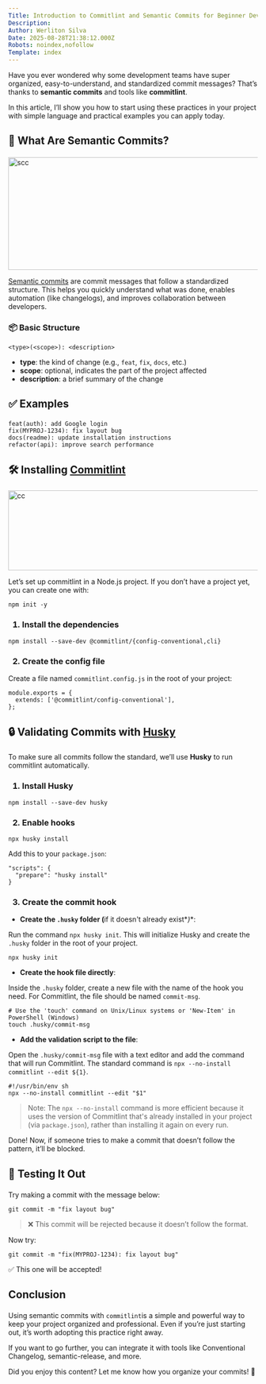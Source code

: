 ```yaml
---
Title: Introduction to Commitlint and Semantic Commits for Beginner Devs
Description: 
Author: Werliton Silva
Date: 2025-08-28T21:38:12.000Z
Robots: noindex,nofollow
Template: index
---
```

<p>Have you ever wondered why some development teams have super organized, easy-to-understand, and standardized commit messages? That’s thanks to <strong>semantic commits</strong> and tools like <strong>commitlint</strong>.</p>

<p>In this article, I’ll show you how to start using these practices in your project with simple language and practical examples you can apply today.</p>




<h2>
  
  
  🧠 What Are Semantic Commits?
</h2>

<p><a href="https://media2.dev.to/dynamic/image/width=800%2Cheight=%2Cfit=scale-down%2Cgravity=auto%2Cformat=auto/https%3A%2F%2Fdev-to-uploads.s3.amazonaws.com%2Fuploads%2Farticles%2Fbzz95zawtq70zzjgf9cs.png" class="article-body-image-wrapper"><img src="https://media2.dev.to/dynamic/image/width=800%2Cheight=%2Cfit=scale-down%2Cgravity=auto%2Cformat=auto/https%3A%2F%2Fdev-to-uploads.s3.amazonaws.com%2Fuploads%2Farticles%2Fbzz95zawtq70zzjgf9cs.png" alt="scc" width="800" height="227"></a></p>

<p><a href="https://www.conventionalcommits.org/en/v1.0.0/" rel="noopener noreferrer">Semantic commits</a> are commit messages that follow a standardized structure. This helps you quickly understand what was done, enables automation (like changelogs), and improves collaboration between developers.</p>

<h3>
  
  
  📦 Basic Structure
</h3>



<div class="highlight js-code-highlight">
<pre class="highlight shell"><code>&lt;<span class="nb">type</span><span class="o">&gt;(</span>&lt;scope&gt;<span class="o">)</span>: &lt;description&gt;
</code></pre>

</div>



<ul>
<li>
<strong>type</strong>: the kind of change (e.g., <code>feat</code>, <code>fix</code>, <code>docs</code>, etc.)</li>
<li>
<strong>scope</strong>: optional, indicates the part of the project affected</li>
<li>
<strong>description</strong>: a brief summary of the change</li>
</ul>

<h2>
  
  
  ✅ Examples
</h2>



<div class="highlight js-code-highlight">
<pre class="highlight shell"><code>feat<span class="o">(</span>auth<span class="o">)</span>: add Google login
fix<span class="o">(</span>MYPROJ-1234<span class="o">)</span>: fix layout bug
docs<span class="o">(</span>readme<span class="o">)</span>: update installation instructions
refactor<span class="o">(</span>api<span class="o">)</span>: improve search performance
</code></pre>

</div>






<h2>
  
  
  🛠️ Installing <a href="https://commitlint.js.org/" rel="noopener noreferrer">Commitlint</a>
</h2>

<p><a href="https://media2.dev.to/dynamic/image/width=800%2Cheight=%2Cfit=scale-down%2Cgravity=auto%2Cformat=auto/https%3A%2F%2Fdev-to-uploads.s3.amazonaws.com%2Fuploads%2Farticles%2Fguxs61pfwg09xeeokktt.png" class="article-body-image-wrapper"><img src="https://media2.dev.to/dynamic/image/width=800%2Cheight=%2Cfit=scale-down%2Cgravity=auto%2Cformat=auto/https%3A%2F%2Fdev-to-uploads.s3.amazonaws.com%2Fuploads%2Farticles%2Fguxs61pfwg09xeeokktt.png" alt="cc" width="800" height="161"></a></p>

<p>Let’s set up commitlint in a Node.js project. If you don’t have a project yet, you can create one with:<br>
</p>

<div class="highlight js-code-highlight">
<pre class="highlight shell"><code>npm init <span class="nt">-y</span>
</code></pre>

</div>



<h3>
  
  
  1. Install the dependencies
</h3>



<div class="highlight js-code-highlight">
<pre class="highlight shell"><code>npm <span class="nb">install</span> <span class="nt">--save-dev</span> @commitlint/<span class="o">{</span>config-conventional,cli<span class="o">}</span>
</code></pre>

</div>



<h3>
  
  
  2. Create the config file
</h3>

<p>Create a file named <code>commitlint.config.js</code> in the root of your project:<br>
</p>

<div class="highlight js-code-highlight">
<pre class="highlight shell"><code>module.exports <span class="o">=</span> <span class="o">{</span>
  extends: <span class="o">[</span><span class="s1">'@commitlint/config-conventional'</span><span class="o">]</span>,
<span class="o">}</span><span class="p">;</span>
</code></pre>

</div>






<h2>
  
  
  🔒 Validating Commits with <a href="https://typicode.github.io/husky/" rel="noopener noreferrer">Husky</a>
</h2>

<p>To make sure all commits follow the standard, we’ll use <strong>Husky</strong> to run commitlint automatically.</p>

<h3>
  
  
  1. Install Husky
</h3>



<div class="highlight js-code-highlight">
<pre class="highlight shell"><code>npm <span class="nb">install</span> <span class="nt">--save-dev</span> husky
</code></pre>

</div>



<h3>
  
  
  2. Enable hooks
</h3>



<div class="highlight js-code-highlight">
<pre class="highlight shell"><code>npx husky <span class="nb">install</span>
</code></pre>

</div>



<p>Add this to your <code>package.json</code>:<br>
</p>

<div class="highlight js-code-highlight">
<pre class="highlight json"><code><span class="nl">"scripts"</span><span class="p">:</span><span class="w"> </span><span class="p">{</span><span class="w">
  </span><span class="nl">"prepare"</span><span class="p">:</span><span class="w"> </span><span class="s2">"husky install"</span><span class="w">
</span><span class="p">}</span><span class="w">
</span></code></pre>

</div>



<h3>
  
  
  3. Create the commit hook
</h3>

<ul>
<li>
<strong>Create the <code>.husky</code> folder (</strong>if it doesn't already exist*<em>)</em>*:</li>
</ul>

<p>Run the command <code>npx husky init</code>. This will initialize Husky and create the <code>.husky</code> folder in the root of your project.<br>
</p>

<div class="highlight js-code-highlight">
<pre class="highlight shell"><code>npx husky init
</code></pre>

</div>



<ul>
<li>
<strong>Create the hook file directly</strong>:</li>
</ul>

<p>Inside the <code>.husky</code> folder, create a new file with the name of the hook you need. For Commitlint, the file should be named <code>commit-msg</code>.<br>
</p>

<div class="highlight js-code-highlight">
<pre class="highlight shell"><code><span class="c"># Use the 'touch' command on Unix/Linux systems or 'New-Item' in PowerShell (Windows)</span>
<span class="nb">touch</span> .husky/commit-msg
</code></pre>

</div>



<ul>
<li>
<strong>Add the validation script to the file</strong>:</li>
</ul>

<p>Open the <code>.husky/commit-msg</code> file with a text editor and add the command that will run Commitlint. The standard command is <code>npx --no-install commitlint --edit ${1}</code>.<br>
</p>

<div class="highlight js-code-highlight">
<pre class="highlight shell"><code><span class="c">#!/usr/bin/env sh</span>
npx <span class="nt">--no-install</span> commitlint <span class="nt">--edit</span> <span class="s2">"</span><span class="nv">$1</span><span class="s2">"</span>
</code></pre>

</div>



<blockquote>
<p>Note: The <code>npx --no-install</code> command is more efficient because it uses the version of Commitlint that's already installed in your project (via <code>package.json</code>), rather than installing it again on every run.</p>
</blockquote>




<p>Done! Now, if someone tries to make a commit that doesn’t follow the pattern, it’ll be blocked.</p>




<h2>
  
  
  🧪 Testing It Out
</h2>

<p>Try making a commit with the message below:<br>
</p>

<div class="highlight js-code-highlight">
<pre class="highlight shell"><code>git commit <span class="nt">-m</span> <span class="s2">"fix layout bug"</span>
</code></pre>

</div>



<blockquote>
<p>❌ This commit will be rejected because it doesn’t follow the format.</p>
</blockquote>

<p>Now try:<br>
</p>

<div class="highlight js-code-highlight">
<pre class="highlight shell"><code>git commit <span class="nt">-m</span> <span class="s2">"fix(MYPROJ-1234): fix layout bug"</span>
</code></pre>

</div>



<p>✅ This one will be accepted!</p>




<h2>
  
  
  Conclusion
</h2>

<p>Using semantic commits with <code>commitlint</code>is a simple and powerful way to keep your project organized and professional. Even if you’re just starting out, it’s worth adopting this practice right away.</p>

<p>If you want to go further, you can integrate it with tools like Conventional Changelog, semantic-release, and more.</p>




<p>Did you enjoy this content? Let me know how you organize your commits! 💬</p>

